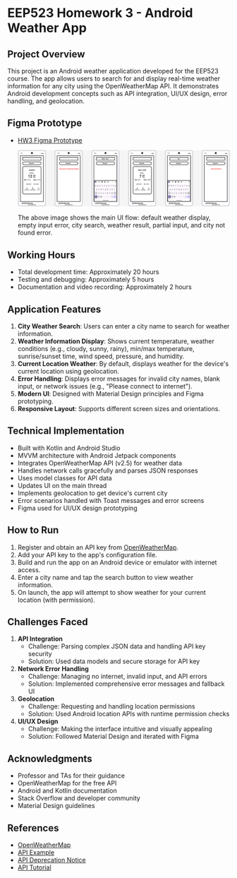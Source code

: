 # EEP523 Homework 3 - Android Weather App

## Project Overview
This project is an Android weather application developed for the EEP523 course. The app allows users to search for and display real-time weather information for any city using the OpenWeatherMap API. It demonstrates Android development concepts such as API integration, UI/UX design, error handling, and geolocation.

## Figma Prototype
- [HW3 Figma Prototype](https://www.figma.com/proto/59wCibJFwlgCp0t32BTRV4/HW3?node-id=0-1&t=VNAO6BLhSiRBZXVT-1)

  ![Figma Prototype Screens](figma_prototype.png)

  The above image shows the main UI flow: default weather display, empty input error, city search, weather result, partial input, and city not found error.

## Working Hours
- Total development time: Approximately 20 hours
- Testing and debugging: Approximately 5 hours
- Documentation and video recording: Approximately 2 hours

## Application Features
1. **City Weather Search**: Users can enter a city name to search for weather information.
2. **Weather Information Display**: Shows current temperature, weather conditions (e.g., cloudy, sunny, rainy), min/max temperature, sunrise/sunset time, wind speed, pressure, and humidity.
3. **Current Location Weather**: By default, displays weather for the device's current location using geolocation.
4. **Error Handling**: Displays error messages for invalid city names, blank input, or network issues (e.g., "Please connect to internet").
5. **Modern UI**: Designed with Material Design principles and Figma prototyping.
6. **Responsive Layout**: Supports different screen sizes and orientations.

## Technical Implementation
- Built with Kotlin and Android Studio
- MVVM architecture with Android Jetpack components
- Integrates OpenWeatherMap API (v2.5) for weather data
- Handles network calls gracefully and parses JSON responses
- Uses model classes for API data
- Updates UI on the main thread
- Implements geolocation to get device's current city
- Error scenarios handled with Toast messages and error screens
- Figma used for UI/UX design prototyping

## How to Run
1. Register and obtain an API key from [OpenWeatherMap](https://home.openweathermap.org/).
2. Add your API key to the app's configuration file.
3. Build and run the app on an Android device or emulator with internet access.
4. Enter a city name and tap the search button to view weather information.
5. On launch, the app will attempt to show weather for your current location (with permission).

## Challenges Faced
1. **API Integration**
   - Challenge: Parsing complex JSON data and handling API key security
   - Solution: Used data models and secure storage for API key
2. **Network Error Handling**
   - Challenge: Managing no internet, invalid input, and API errors
   - Solution: Implemented comprehensive error messages and fallback UI
3. **Geolocation**
   - Challenge: Requesting and handling location permissions
   - Solution: Used Android location APIs with runtime permission checks
4. **UI/UX Design**
   - Challenge: Making the interface intuitive and visually appealing
   - Solution: Followed Material Design and iterated with Figma

## Acknowledgments
- Professor and TAs for their guidance
- OpenWeatherMap for the free API
- Android and Kotlin documentation
- Stack Overflow and developer community
- Material Design guidelines

## References
- [OpenWeatherMap](https://home.openweathermap.org/)
- [API Example](https://openweathermap.org/api/one-call-3#example)
- [API Deprecation Notice](https://forum.arduino.cc/t/openweathermap-api-2-5-to-be-closed-this-june-2024/1250604/8)
- [API Tutorial](https://openweathermap.org/appid)

